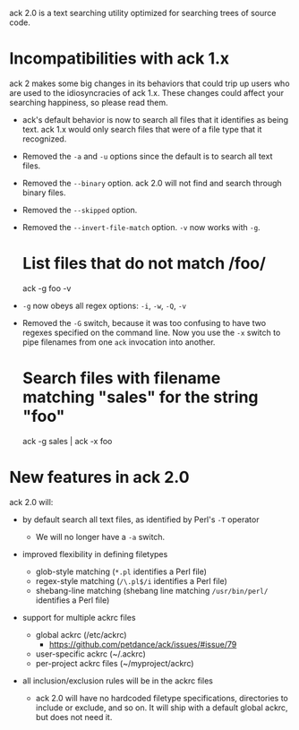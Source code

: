 ack 2.0 is a text searching utility optimized for searching trees of source code.

# Incompatibilities with ack 1.x

ack 2 makes some big changes in its behaviors that could trip up
users who are used to the idiosyncracies of ack 1.x.  These changes
could affect your searching happiness, so please read them.

* ack's default behavior is now to search all files that it identifies
as being text.  ack 1.x would only search files that were of a file
type that it recognized.

* Removed the `-a` and `-u` options since the default is to search
all text files.

* Removed the `--binary` option.  ack 2.0 will not find and search
through binary files.

* Removed the `--skipped` option.

* Removed the `--invert-file-match` option.  `-v` now works with `-g`.

    # List files that do not match /foo/
    ack -g foo -v

* `-g` now obeys all regex options: `-i`, `-w`, `-Q`, `-v`

* Removed the `-G` switch, because it was too confusing to have two
regexes specified on the command line.  Now you use the `-x` switch
to pipe filenames from one `ack` invocation into another.

    # Search files with filename matching "sales" for the string "foo"
    ack -g sales | ack -x foo

# New features in ack 2.0

ack 2.0 will:

* by default search all text files, as identified by Perl's `-T` operator
    * We will no longer have a `-a` switch.

* improved flexibility in defining filetypes
    * glob-style matching (`*.pl` identifies a Perl file)
    * regex-style matching (`/\.pl$/i` identifies a Perl file)
    * shebang-line matching (shebang line matching `/usr/bin/perl/` identifies a Perl file)

* support for multiple ackrc files
    * global ackrc (/etc/ackrc)
        * https://github.com/petdance/ack/issues/#issue/79
    * user-specific ackrc (~/.ackrc)
    * per-project ackrc files (~/myproject/ackrc)

* all inclusion/exclusion rules will be in the ackrc files
    * ack 2.0 will have no hardcoded filetype specifications,
    directories to include or exclude, and so on.  It will ship
    with a default global ackrc, but does not need it.
